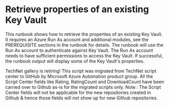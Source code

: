 ﻿Retrieve properties of an existing Key Vault
============================================

            



This runbook shows how to retrieve the properties of an existing Key Vault. It requires an Azure Run As account and additional modules, see the PREREQUISITE sections in the runbook for details. The runbook will use the Run As account
 to authenticate against Key Vault. The Run As account needs to have sufficient permissions to access the Key Vault. If successful, the runbook output will display some of the Key Vault's properties.




        
    
TechNet gallery is retiring! This script was migrated from TechNet script center to GitHub by Microsoft Azure Automation product group. All the Script Center fields like Rating, RatingCount and DownloadCount have been carried over to Github as-is for the migrated scripts only. Note : The Script Center fields will not be applicable for the new repositories created in Github & hence those fields will not show up for new Github repositories.
